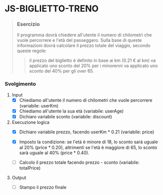 # JS-BIGLIETTO-TRENO


> ### Esercizio
> Il programma dovrà chiedere all'utente il numero di chilometri che vuole percorrere e l'età del passeggero.
> Sulla base di queste informazioni dovrà calcolare il prezzo totale del viaggio, secondo queste regole:
>>  il prezzo del biglietto è definito in base ai km (0.21 € al km)
>>  va applicato uno sconto del 20% per i minorenni
>>  va applicato uno sconto del 40% per gli over 65.

### Svolgimento

1. Input
    - [x] Chiediamo all'utente il numero di chilometri che vuole percorrere (variabile: userKm)
    - [x] Chiediamo all'utente la sua età (variabile: userAge)
    - [x] Dichiaro variabile sconto (variabile: discount)

2. Esecuzione logica
    - [x] Dichiaro variabile prezzo, facendo userKm * 0.21 (variabile: price)

    - [x] Imposto la condizione: se l'età è minore di 18, lo sconto sarà uguale al 20% (price * 0.20), altrimenti se l'età è maggiore di 65, lo sconto sarà uguale al 40% (price * 0.40).

    - [ ] Calcolo il prezzo totale facendo prezzo - sconto (variabile: totalPrice)

3. Output
    - [ ] Stampo il prezzo finale

